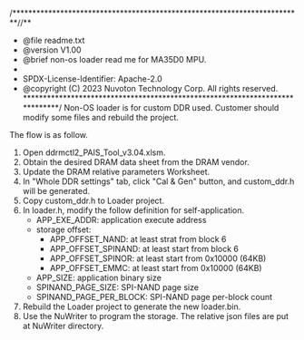 /*************************************************************************//**
 * @file     readme.txt
 * @version  V1.00
 * @brief    non-os loader read me for MA35D0 MPU.
 *
 * SPDX-License-Identifier: Apache-2.0
 * @copyright (C) 2023 Nuvoton Technology Corp. All rights reserved.
*****************************************************************************/
Non-OS loader is for custom DDR used. 
Customer should modify some files and rebuild the project.

The flow is as follow.
1. Open ddrmctl2_PAIS_Tool_v3.04.xlsm.
2. Obtain the desired DRAM data sheet from the DRAM vendor.
3. Update the DRAM relative parameters Worksheet.
4. In "Whole DDR settings" tab, click "Cal & Gen" button, and custom_ddr.h will be generated.
5. Copy custom_ddr.h to Loader project.
6. In loader.h, modify the follow definition for self-application.
	- APP_EXE_ADDR: application execute address
	- storage offset:
		* APP_OFFSET_NAND: at least strat from block 6
		* APP_OFFSET_SPINAND: at least start from block 6
		* APP_OFFSET_SPINOR: at least start from 0x10000 (64KB)
		* APP_OFFSET_EMMC: at least start from 0x10000 (64KB)
	- APP_SIZE: application binary size
	- SPINAND_PAGE_SIZE: SPI-NAND page size
	- SPINAND_PAGE_PER_BLOCK: SPI-NAND page per-block count
7. Rebuild the Loader project to generate the new loader.bin.
8. Use the NuWriter to program the storage. The relative json files are put at NuWriter directory.

